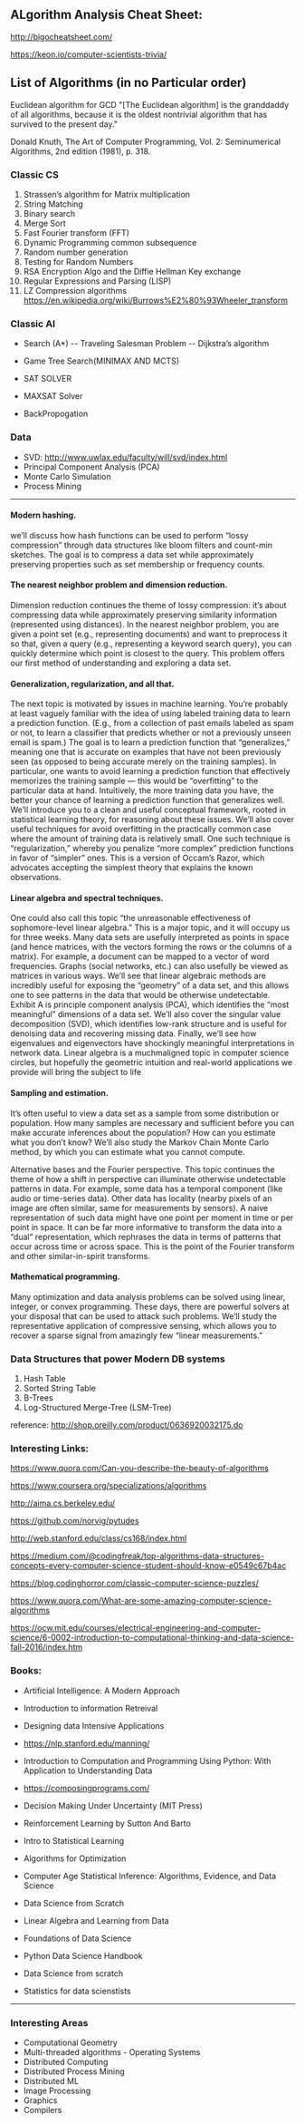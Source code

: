 ## ALgorithm Analysis Cheat Sheet: 

http://bigocheatsheet.com/

https://keon.io/computer-scientists-trivia/

## List of Algorithms (in no Particular order)


Euclidean algorithm for GCD
   "[The Euclidean algorithm] is the granddaddy of all algorithms, because it is the oldest nontrivial algorithm that has survived to the present day."

Donald Knuth, The Art of Computer Programming, Vol. 2: Seminumerical Algorithms, 2nd edition (1981), p. 318.


### Classic CS

1. Strassen’s algorithm for Matrix multiplication
2. String Matching
3. Binary search
4. Merge Sort 
5. Fast Fourier transform (FFT)
6. Dynamic Programming
      common subsequence
7. Random number generation
8. Testing for Random Numbers
9. RSA Encryption Algo and the Diffie Hellman Key exchange
10. Regular Expressions and Parsing (LISP)
11. LZ Compression algorithms 
      https://en.wikipedia.org/wiki/Burrows%E2%80%93Wheeler_transform

### Classic AI

- Search (A*) 
   -- Traveling Salesman Problem
   -- Dijkstra’s algorithm 

- Game Tree Search(MINIMAX AND MCTS)
- SAT SOLVER
- MAXSAT Solver
- BackPropogation

### Data 

-  SVD: http://www.uwlax.edu/faculty/will/svd/index.html
- Principal Component Analysis (PCA)
- Monte Carlo Simulation
- Process Mining

--------------

#### Modern hashing. 

we’ll discuss how hash functions can be used to perform “lossy compression” through
data structures like bloom filters and count-min sketches. The goal is to compress a
data set while approximately preserving properties such as set membership or frequency
counts.

#### The nearest neighbor problem and dimension reduction. 

Dimension reduction continues the theme of lossy compression: it’s about compressing data while approximately
preserving similarity information (represented using distances). In the nearest neighbor problem, you are given a point set (e.g., representing documents) and want to preprocess it so that, given a query (e.g., representing a keyword search query), you can quickly determine which point is closest to the query. This problem offers our first
method of understanding and exploring a data set.

#### Generalization, regularization, and all that. 

The next topic is motivated by issues in
machine learning. You’re probably at least vaguely familiar with the idea of using
labeled training data to learn a prediction function. (E.g., from a collection of past
emails labeled as spam or not, to learn a classifier that predicts whether or not a
previously unseen email is spam.) The goal is to learn a prediction function that
“generalizes,” meaning one that is accurate on examples that have not been previously
seen (as opposed to being accurate merely on the training samples). In particular, one wants to avoid learning a prediction function that effectively memorizes the training
sample — this would be “overfitting” to the particular data at hand.
Intuitively, the more training data you have, the better your chance of learning a
prediction function that generalizes well. We’ll introduce you to a clean and useful
conceptual framework, rooted in statistical learning theory, for reasoning about these
issues. We’ll also cover useful techniques for avoid overfitting in the practically common
case where the amount of training data is relatively small. One such technique is
“regularization,” whereby you penalize “more complex” prediction functions in favor
of “simpler” ones. This is a version of Occam’s Razor, which advocates accepting the
simplest theory that explains the known observations.


#### Linear algebra and spectral techniques. 

One could also call this topic “the unreasonable effectiveness of
sophomore-level linear algebra.” This is a major topic, and it will
occupy us for three weeks. Many data sets are usefully interpreted as points in space
(and hence matrices, with the vectors forming the rows or the columns of a matrix).
For example, a document can be mapped to a vector of word frequencies. Graphs
(social networks, etc.) can also usefully be viewed as matrices in various ways. We’ll
see that linear algebraic methods are incredibly useful for exposing the “geometry”
of a data set, and this allows one to see patterns in the data that would be otherwise undetectable. 
Exhibit A is principle component analysis (PCA), which identifies
the “most meaningful” dimensions of a data set. We’ll also cover the singular value
decomposition (SVD), which identifies low-rank structure and is useful for denoising
data and recovering missing data. Finally, we’ll see how eigenvalues and eigenvectors
have shockingly meaningful interpretations in network data. Linear algebra is a muchmaligned topic in computer science circles, but hopefully the geometric intuition and
real-world applications we provide will bring the subject to life


#### Sampling and estimation. 

It’s often useful to view a data set as a sample from some
distribution or population. How many samples are necessary and sufficient before you
can make accurate inferences about the population? How can you estimate what you
don’t know? We’ll also study the Markov Chain Monte Carlo method, by which you
can estimate what you cannot compute.

Alternative bases and the Fourier perspective. This topic continues the theme of how
a shift in perspective can illuminate otherwise undetectable patterns in data. For
example, some data has a temporal component (like audio or time-series data). Other
data has locality (nearby pixels of an image are often similar, same for measurements
by sensors). A naive representation of such data might have one point per moment
in time or per point in space. It can be far more informative to transform the data
into a “dual” representation, which rephrases the data in terms of patterns that occur
across time or across space. This is the point of the Fourier transform and other
similar-in-spirit transforms.

#### Mathematical programming. 
Many optimization and data analysis problems can be solved using linear, 
integer, or convex programming. These days, there are powerful
solvers at your disposal that can be used to attack such problems. We’ll study the
representative application of compressive sensing, which allows you to recover a sparse
signal from amazingly few “linear measurements.”



### Data Structures that power Modern DB systems

1. Hash Table
2. Sorted String Table
3. B-Trees
4. Log-Structured Merge-Tree (LSM-Tree)

reference: http://shop.oreilly.com/product/0636920032175.do


### Interesting Links: 

https://www.quora.com/Can-you-describe-the-beauty-of-algorithms

https://www.coursera.org/specializations/algorithms

http://aima.cs.berkeley.edu/

https://github.com/norvig/pytudes

http://web.stanford.edu/class/cs168/index.html

https://medium.com/@codingfreak/top-algorithms-data-structures-concepts-every-computer-science-student-should-know-e0549c67b4ac

https://blog.codinghorror.com/classic-computer-science-puzzles/

https://www.quora.com/What-are-some-amazing-computer-science-algorithms

https://ocw.mit.edu/courses/electrical-engineering-and-computer-science/6-0002-introduction-to-computational-thinking-and-data-science-fall-2016/index.htm



### Books: 
   - Artificial Intelligence: A Modern Approach
   - Introduction to information Retreival 
   - Designing data Intensive Applications
   - https://nlp.stanford.edu/manning/
   - Introduction to Computation and Programming Using Python: With Application to Understanding Data
   - https://composingprograms.com/
   - Decision Making Under Uncertainty (MIT Press)
   - Reinforcement Learning by Sutton And Barto
   - Intro to Statistical Learning
   - Algorithms for Optimization
   - Computer Age Statistical Inference: Algorithms, Evidence, and Data Science 
   - Data Science from Scratch
   - Linear Algebra and Learning from Data
   - Foundations of Data Science
   
   - Python Data Science Handbook
   - Data Science from scratch
   - Statistics for data scienstists


-----------

### Interesting Areas

- Computational Geometry
- Multi-threaded algorithms - Operating Systems
- Distributed Computing
- Distributed Process Mining
- Distributed ML
- Image Processing
- Graphics 
- Compilers 

